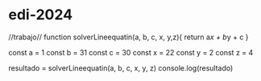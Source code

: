 # edi-2024
//trabajo//
function solverLineequatin(a, b, c, x, y,z){
    return a*x + b*y + c
}
 
const a = 1
const b = 31
const c = 30
const x = 22
const y = 2
const z = 4

resultado = solverLineequatin(a, b, c, x, y, z)
console.log(resultado)

